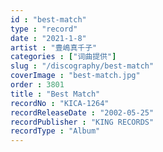 ```yaml
---
id : "best-match"
type : "record"
date : "2021-1-8"
artist : "豊嶋真千子"
categories : ["词曲提供"]
slug : "/discography/best-match"
coverImage : "best-match.jpg"
order : 3801
title : "Best Match"
recordNo : "KICA-1264"
recordReleaseDate : "2002-05-25"
recordPublisher : "KING RECORDS"
recordType : "Album"
---
```


